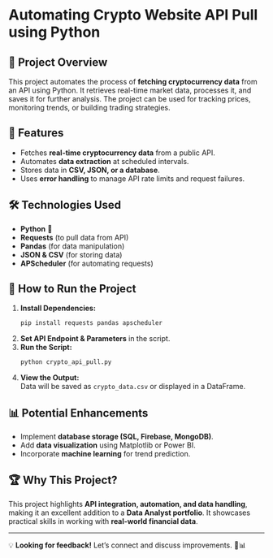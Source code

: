 # Automating Crypto Website API Pull using Python

## 📌 Project Overview
This project automates the process of **fetching cryptocurrency data** from an API using Python. It retrieves real-time market data, processes it, and saves it for further analysis. The project can be used for tracking prices, monitoring trends, or building trading strategies.

## 🚀 Features
- Fetches **real-time cryptocurrency data** from a public API.
- Automates **data extraction** at scheduled intervals.
- Stores data in **CSV, JSON, or a database**.
- Uses **error handling** to manage API rate limits and request failures.

## 🛠️ Technologies Used
- **Python** 🐍
- **Requests** (to pull data from API)
- **Pandas** (for data manipulation)
- **JSON & CSV** (for storing data)
- **APScheduler** (for automating requests)

## 🔧 How to Run the Project
1. **Install Dependencies:**  
   ```bash
   pip install requests pandas apscheduler
   ```
2. **Set API Endpoint & Parameters** in the script.
3. **Run the Script:**  
   ```bash
   python crypto_api_pull.py
   ```
4. **View the Output:**  
   Data will be saved as `crypto_data.csv` or displayed in a DataFrame.

## 📊 Potential Enhancements
- Implement **database storage (SQL, Firebase, MongoDB)**.
- Add **data visualization** using Matplotlib or Power BI.
- Incorporate **machine learning** for trend prediction.

## 🏆 Why This Project?
This project highlights **API integration, automation, and data handling**, making it an excellent addition to a **Data Analyst portfolio**. It showcases practical skills in working with **real-world financial data**.

---
💡 **Looking for feedback!** Let’s connect and discuss improvements. 🚀📊

